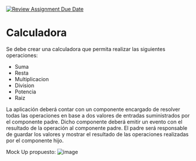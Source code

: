 [![Review Assignment Due Date](https://classroom.github.com/assets/deadline-readme-button-22041afd0340ce965d47ae6ef1cefeee28c7c493a6346c4f15d667ab976d596c.svg)](https://classroom.github.com/a/WyH40i2_)
# Calculadora

Se debe crear una calculadora que permita realizar las siguientes operaciones:
- Suma
- Resta
- Multiplicacion
- Division
- Potencia
- Raiz

La aplicación deberá contar con un componente encargado de resolver todas las operaciones en base a dos valores de entradas suministrados por el componente padre. Dicho componente deberá emitir un evento con el resultado de la operación al componente padre.
El padre será responsable de guardar los valores y mostrar el resultado de las operaciones realizadas por el componente hijo.

Mock Up propuesto:
![image](https://github.com/user-attachments/assets/da8c2bec-0720-4e5f-8064-43b02a440958)
